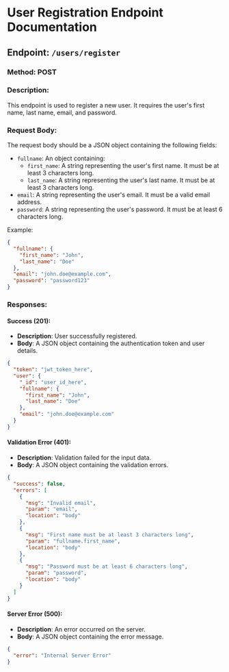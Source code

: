 # User Registration Endpoint Documentation

## Endpoint: `/users/register`

### Method: POST

### Description:
This endpoint is used to register a new user. It requires the user's first name, last name, email, and password.

### Request Body:
The request body should be a JSON object containing the following fields:
- `fullname`: An object containing:
  - `first_name`: A string representing the user's first name. It must be at least 3 characters long.
  - `last_name`: A string representing the user's last name. It must be at least 3 characters long.
- `email`: A string representing the user's email. It must be a valid email address.
- `password`: A string representing the user's password. It must be at least 6 characters long.

Example:
```json
{
  "fullname": {
    "first_name": "John",
    "last_name": "Doe"
  },
  "email": "john.doe@example.com",
  "password": "password123"
}
```

### Responses:

#### Success (201):
- **Description**: User successfully registered.
- **Body**: A JSON object containing the authentication token and user details.
```json
{
  "token": "jwt_token_here",
  "user": {
    "_id": "user_id_here",
    "fullname": {
      "first_name": "John",
      "last_name": "Doe"
    },
    "email": "john.doe@example.com"
  }
}
```

#### Validation Error (401):
- **Description**: Validation failed for the input data.
- **Body**: A JSON object containing the validation errors.
```json
{
  "success": false,
  "errors": [
    {
      "msg": "Invalid email",
      "param": "email",
      "location": "body"
    },
    {
      "msg": "First name must be at least 3 characters long",
      "param": "fullname.first_name",
      "location": "body"
    },
    {
      "msg": "Password must be at least 6 characters long",
      "param": "password",
      "location": "body"
    }
  ]
}
```

#### Server Error (500):
- **Description**: An error occurred on the server.
- **Body**: A JSON object containing the error message.
```json
{
  "error": "Internal Server Error"
}
```